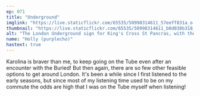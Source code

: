 ```yaml
---
ep: 071
title: "Underground"
imglink: "https://live.staticflickr.com/65535/50998314611_57eeff831a_o.jpg"
thumbnail: "https://live.staticflickr.com/65535/50998314611_b0d038b318_q.jpg"
alt: "The London Underground sign for King's Cross St Pancras, with the quote "Not enough space to move, never enough to breathe" around it in capitals"
name: "Holly (purplecho)"
hastext: true
---
```

Karolina is braver than me, to keep going on the Tube even after an encounter with the Buried! But then again, there are so few other feasible options to get around London. It's been a while since I first listened to the early seasons, but since most of my listening time used to be on my commute the odds are high that I was on the Tube myself when listening!